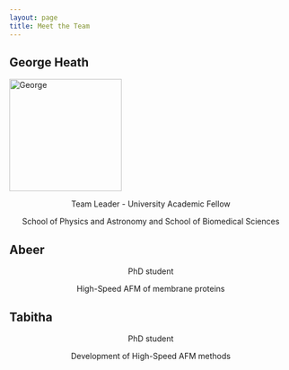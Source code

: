 ```yaml
---
layout: page
title: Meet the Team
---
```

  
## George Heath
<img src="/assets/img/george.jpg" 
         style="float:centre; margin-right:10px; width:200px; border:none;"
   alt="George"
   title="Photo of George Heath" />
  <center><p> Team Leader - University Academic Fellow 
  <p> School of Physics and Astronomy and School of Biomedical Sciences</center>


## Abeer
 <center><p> PhD student
  <p> High-Speed AFM of membrane proteins</center>
  
## Tabitha
  <center><p> PhD student
  <p> Development of High-Speed AFM methods</center>

